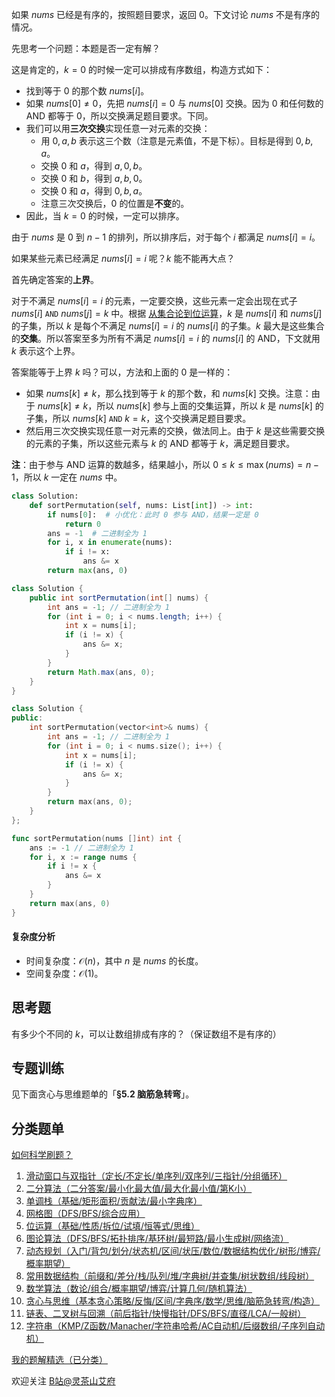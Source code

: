 如果 $\textit{nums}$ 已经是有序的，按照题目要求，返回 $0$。下文讨论 $\textit{nums}$ 不是有序的情况。

先思考一个问题：本题是否一定有解？

这是肯定的，$k=0$ 的时候一定可以排成有序数组，构造方式如下：

- 找到等于 $0$ 的那个数 $\textit{nums}[i]$。
- 如果 $\textit{nums}[0]\ne 0$，先把 $\textit{nums}[i]=0$ 与 $\textit{nums}[0]$ 交换。因为 $0$ 和任何数的 AND 都等于 $0$，所以交换满足题目要求。下同。
- 我们可以用**三次交换**实现任意一对元素的交换：
  - 用 $0,a,b$ 表示这三个数（注意是元素值，不是下标）。目标是得到 $0,b,a$。
  - 交换 $0$ 和 $a$，得到 $a,0,b$。
  - 交换 $0$ 和 $b$，得到 $a,b,0$。
  - 交换 $0$ 和 $a$，得到 $0,b,a$。
  - 注意三次交换后，$0$ 的位置是**不变**的。
- 因此，当 $k=0$ 的时候，一定可以排序。

由于 $\textit{nums}$ 是 $0$ 到 $n-1$ 的排列，所以排序后，对于每个 $i$ 都满足 $\textit{nums}[i] = i$。

如果某些元素已经满足 $\textit{nums}[i] = i$ 呢？$k$ 能不能再大点？

首先确定答案的**上界**。

对于不满足 $\textit{nums}[i] = i$ 的元素，一定要交换，这些元素一定会出现在式子 $\textit{nums}[i]\ \texttt{AND}\ \textit{nums}[j] = k$ 中。根据 [从集合论到位运算](https://leetcode.cn/circle/discuss/CaOJ45/)，$k$ 是 $\textit{nums}[i]$ 和 $\textit{nums}[j]$ 的子集，所以 $k$ 是每个不满足 $\textit{nums}[i] = i$ 的 $\textit{nums}[i]$ 的子集。$k$ 最大是这些集合的**交集**。所以答案至多为所有不满足 $\textit{nums}[i] = i$ 的 $\textit{nums}[i]$ 的 AND，下文就用 $k$ 表示这个上界。

答案能等于上界 $k$ 吗？可以，方法和上面的 $0$ 是一样的：

- 如果 $\textit{nums}[k]\ne k$，那么找到等于 $k$ 的那个数，和 $\textit{nums}[k]$ 交换。注意：由于 $\textit{nums}[k]\ne k$，所以 $\textit{nums}[k]$ 参与上面的交集运算，所以 $k$ 是 $\textit{nums}[k]$ 的子集，所以 $\textit{nums}[k] \ \texttt{AND}\ k = k$，这个交换满足题目要求。
- 然后用三次交换实现任意一对元素的交换，做法同上。由于 $k$ 是这些需要交换的元素的子集，所以这些元素与 $k$ 的 AND 都等于 $k$，满足题目要求。

**注**：由于参与 AND 运算的数越多，结果越小，所以 $0\le k\le \max(\textit{nums}) = n-1$，所以 $k$ 一定在 $\textit{nums}$ 中。 

```py [sol-Python3]
class Solution:
    def sortPermutation(self, nums: List[int]) -> int:
        if nums[0]:  # 小优化：此时 0 参与 AND，结果一定是 0
            return 0
        ans = -1  # 二进制全为 1
        for i, x in enumerate(nums):
            if i != x:
                ans &= x
        return max(ans, 0)
```

```java [sol-Java]
class Solution {
    public int sortPermutation(int[] nums) {
        int ans = -1; // 二进制全为 1
        for (int i = 0; i < nums.length; i++) {
            int x = nums[i];
            if (i != x) {
                ans &= x;
            }
        }
        return Math.max(ans, 0);
    }
}
```

```cpp [sol-C++]
class Solution {
public:
    int sortPermutation(vector<int>& nums) {
        int ans = -1; // 二进制全为 1
        for (int i = 0; i < nums.size(); i++) {
            int x = nums[i];
            if (i != x) {
                ans &= x;
            }
        }
        return max(ans, 0);
    }
};
```

```go [sol-Go]
func sortPermutation(nums []int) int {
	ans := -1 // 二进制全为 1
	for i, x := range nums {
		if i != x {
			ans &= x
		}
	}
	return max(ans, 0)
}
```

#### 复杂度分析

- 时间复杂度：$\mathcal{O}(n)$，其中 $n$ 是 $\textit{nums}$ 的长度。
- 空间复杂度：$\mathcal{O}(1)$。

## 思考题

有多少个不同的 $k$，可以让数组排成有序的？（保证数组不是有序的）

## 专题训练

见下面贪心与思维题单的「**§5.2 脑筋急转弯**」。

## 分类题单

[如何科学刷题？](https://leetcode.cn/circle/discuss/RvFUtj/)

1. [滑动窗口与双指针（定长/不定长/单序列/双序列/三指针/分组循环）](https://leetcode.cn/circle/discuss/0viNMK/)
2. [二分算法（二分答案/最小化最大值/最大化最小值/第K小）](https://leetcode.cn/circle/discuss/SqopEo/)
3. [单调栈（基础/矩形面积/贡献法/最小字典序）](https://leetcode.cn/circle/discuss/9oZFK9/)
4. [网格图（DFS/BFS/综合应用）](https://leetcode.cn/circle/discuss/YiXPXW/)
5. [位运算（基础/性质/拆位/试填/恒等式/思维）](https://leetcode.cn/circle/discuss/dHn9Vk/)
6. [图论算法（DFS/BFS/拓扑排序/基环树/最短路/最小生成树/网络流）](https://leetcode.cn/circle/discuss/01LUak/)
7. [动态规划（入门/背包/划分/状态机/区间/状压/数位/数据结构优化/树形/博弈/概率期望）](https://leetcode.cn/circle/discuss/tXLS3i/)
8. [常用数据结构（前缀和/差分/栈/队列/堆/字典树/并查集/树状数组/线段树）](https://leetcode.cn/circle/discuss/mOr1u6/)
9. [数学算法（数论/组合/概率期望/博弈/计算几何/随机算法）](https://leetcode.cn/circle/discuss/IYT3ss/)
10. [贪心与思维（基本贪心策略/反悔/区间/字典序/数学/思维/脑筋急转弯/构造）](https://leetcode.cn/circle/discuss/g6KTKL/)
11. [链表、二叉树与回溯（前后指针/快慢指针/DFS/BFS/直径/LCA/一般树）](https://leetcode.cn/circle/discuss/K0n2gO/)
12. [字符串（KMP/Z函数/Manacher/字符串哈希/AC自动机/后缀数组/子序列自动机）](https://leetcode.cn/circle/discuss/SJFwQI/)

[我的题解精选（已分类）](https://github.com/EndlessCheng/codeforces-go/blob/master/leetcode/SOLUTIONS.md)

欢迎关注 [B站@灵茶山艾府](https://space.bilibili.com/206214)
